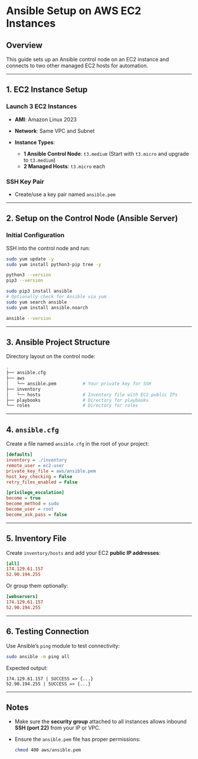 # Ansible Setup on AWS EC2 Instances

## Overview

This guide sets up an Ansible control node on an EC2 instance and connects to two other managed EC2 hosts for automation.

---

## 1. EC2 Instance Setup

### Launch 3 EC2 Instances

* **AMI**: Amazon Linux 2023
* **Network**: Same VPC and Subnet
* **Instance Types**:

  * **1 Ansible Control Node**: `t3.medium` (Start with `t3.micro` and upgrade to `t3.medium`)
  * **2 Managed Hosts**: `t3.micro` each

### SSH Key Pair

* Create/use a key pair named `ansible.pem`

---

## 2. Setup on the Control Node (Ansible Server)

### Initial Configuration

SSH into the control node and run:

```bash
sudo yum update -y
sudo yum install python3-pip tree -y

python3 --version
pip3 --version

sudo pip3 install ansible
# Optionally check for Ansible via yum
sudo yum search ansible
sudo yum install ansible.noarch

ansible --version
```

---

## 3. Ansible Project Structure

Directory layout on the control node:

```bash
.
├── ansible.cfg
├── aws
│   └── ansible.pem          # Your private key for SSH
├── inventory
│   └── hosts                # Inventory file with EC2 public IPs
├── playbooks                # Directory for playbooks
└── roles                    # Directory for roles
```

---

## 4. `ansible.cfg`

Create a file named `ansible.cfg` in the root of your project:

```ini
[defaults]
inventory = ./inventory
remote_user = ec2-user
private_key_file = aws/ansible.pem
host_key_checking = False
retry_files_enabled = False

[privilege_escalation]
become = true
become_method = sudo
become_user = root
become_ask_pass = false
```

---

## 5. Inventory File

Create `inventory/hosts` and add your EC2 **public IP addresses**:

```ini
[all]
174.129.61.157
52.90.194.255
```

Or group them optionally:

```ini
[webservers]
174.129.61.157
52.90.194.255
```

---

## 6. Testing Connection

Use Ansible’s `ping` module to test connectivity:

```bash
sudo ansible -m ping all
```

Expected output:

```text
174.129.61.157 | SUCCESS => {...}
52.90.194.255 | SUCCESS => {...}
```

---

## Notes

* Make sure the **security group** attached to all instances allows inbound **SSH (port 22)** from your IP or VPC.
* Ensure the `ansible.pem` file has proper permissions:

  ```bash
  chmod 400 aws/ansible.pem
  ```

